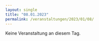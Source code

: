 ```yaml
---
layout: single
title: "08.01.2023"
permalink: /veranstaltungen/2023/01/08/
---
```


Keine Veranstaltung an diesem Tag.
